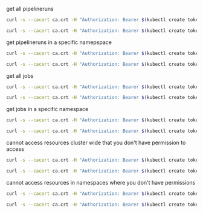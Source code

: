 get all pipelineruns

```bash
curl -s --cacert ca.crt -H "Authorization: Bearer $(kubectl create token demo-tekton-cluster -n demo-tekton)" https://localhost:8081/apis/tekton.dev/v1beta1/pipelineruns | jq
```

```bash
curl -s --cacert ca.crt -H "Authorization: Bearer $(kubectl create token demo-tekton-cluster -n demo-tekton)" https://localhost:8081/apis/tekton.dev/v1beta1/pipelineruns | jq length
```

get pipelineruns in a specific namepspace

```bash
curl -s --cacert ca.crt -H "Authorization: Bearer $(kubectl create token demo-tekton-namespace -n demo-tekton)" https://localhost:8081/apis/tekton.dev/v1beta1/namespaces/demo-tekton/pipelineruns | jq
```

```bash
curl -s --cacert ca.crt -H "Authorization: Bearer $(kubectl create token demo-tekton-namespace -n demo-tekton)" https://localhost:8081/apis/tekton.dev/v1beta1/namespaces/demo-tekton/pipelineruns | jq length
```

get all jobs

```bash
curl -s --cacert ca.crt -H "Authorization: Bearer $(kubectl create token demo-jobs-cluster -n demo-jobs)" https://localhost:8081/apis/batch/v1/jobs | jq
```

```bash
curl -s --cacert ca.crt -H "Authorization: Bearer $(kubectl create token demo-jobs-cluster -n demo-jobs)" https://localhost:8081/apis/batch/v1/jobs | jq length
```

get jobs in a specific namespace

```bash
curl -s --cacert ca.crt -H "Authorization: Bearer $(kubectl create token demo-jobs-namespace -n demo-jobs)" https://localhost:8081/apis/batch/v1/namespaces/demo-jobs/jobs | jq
```

```bash
curl -s --cacert ca.crt -H "Authorization: Bearer $(kubectl create token demo-jobs-namespace -n demo-jobs)" https://localhost:8081/apis/batch/v1/namespaces/demo-jobs/jobs | jq length
```

cannot access resources cluster wide that you don't have permission to access

```bash
curl -s --cacert ca.crt -H "Authorization: Bearer $(kubectl create token demo-tekton-cluster -n demo-tekton)" https://localhost:8081/apis/batch/v1/jobs | jq
```

```bash
curl -s --cacert ca.crt -H "Authorization: Bearer $(kubectl create token demo-tekton-cluster -n demo-tekton)" https://localhost:8081/apis/batch/v1/jobs | jq length
```

cannot access resources in namespaces where you don't have permissions

```bash
curl -s --cacert ca.crt -H "Authorization: Bearer $(kubectl create token demo-jobs-namespace -n demo-jobs)" https://localhost:8081/apis/tekton.dev/v1beta1/namespaces/other-jobs/pipelineruns | jq
```

```bash
curl -s --cacert ca.crt -H "Authorization: Bearer $(kubectl create token demo-jobs-namespace -n demo-jobs)" https://localhost:8081/apis/tekton.dev/v1beta1/namespaces/other-jobs/pipelineruns | jq length
```
